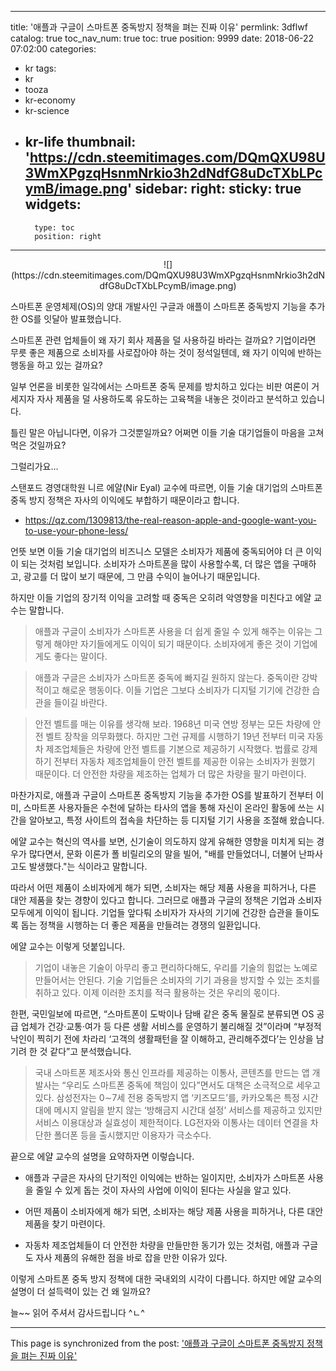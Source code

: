
---
title: '애플과 구글이  스마트폰 중독방지 정책을 펴는 진짜 이유'
permlink: 3dflwf
catalog: true
toc_nav_num: true
toc: true
position: 9999
date: 2018-06-22 07:02:00
categories:
- kr
tags:
- kr
- tooza
- kr-economy
- kr-science
- kr-life
thumbnail: 'https://cdn.steemitimages.com/DQmQXU98U3WmXPgzqHsnmNrkio3h2dNdfG8uDcTXbLPcymB/image.png'
sidebar:
    right:
        sticky: true
widgets:
    -
        type: toc
        position: right
---


<center>
![](https://cdn.steemitimages.com/DQmQXU98U3WmXPgzqHsnmNrkio3h2dNdfG8uDcTXbLPcymB/image.png)
</center>

스마트폰 운영체제(OS)의 양대 개발사인 구글과 애플이 스마트폰 중독방지 기능을 추가한 OS를 잇달아 발표했습니다. 

스마트폰 관련 업체들이 왜 자기 회사 제품을 덜 사용하길 바라는 걸까요?  기업이라면 무릇  좋은 제품으로 소비자를 사로잡아야 하는 것이 정석일텐데, 왜 자기 이익에 반하는 행동을 하고 있는 걸까요?  

일부 언론을 비롯한 일각에서는 스마트폰 중독 문제를 방치하고 있다는 비판 여론이 거세지자 자사 제품을 덜 사용하도록 유도하는 고육책을 내놓은 것이라고 분석하고 있습니다.

틀린 말은 아닙니다면, 이유가 그것뿐일까요? 어쩌면 이들 기술 대기업들이 마음을 고쳐먹은 것일까요? 

그럴리가요...

스탠포드 경영대학원 니르 에얄(Nir Eyal) 교수에 따르면, 이들 기술 대기업의 스마트폰 중독 방지 정책은 자사의 이익에도 부합하기 때문이라고 합니다.

- https://qz.com/1309813/the-real-reason-apple-and-google-want-you-to-use-your-phone-less/

언뜻 보면 이들 기술 대기업의 비즈니스 모델은 소비자가 제품에 중독되어야 더 큰 이익이 되는 것처럼 보입니다. 소비자가 스마트폰을 많이 사용할수록, 더 많은 앱을 구매하고, 광고를 더 많이 보기 때문에, 그 만큼 수익이 늘어나기 때문입니다.

하지만 이들 기업의 장기적 이익을 고려할 때 중독은 오히려 악영향을 미친다고 에얄 교수는 말합니다. 

>애플과 구글이 소비자가 스마트폰 사용을 더 쉽게 줄일 수 있게 해주는 이유는  그렇게 해야만 자기들에게도 이익이 되기 때문이다. 소비자에게 좋은 것이 기업에게도 좋다는 말이다. 

>애플과 구글은 소비자가 스마트폰 중독에 빠지길 원하지 않는다. 중독이란 강박적이고 해로운 행동이다.  이들 기업은 그보다 소비자가 디지털 기기에 건강한 습관을 들이길 바란다. 

>안전 벨트를 매는 이유를 생각해 보라. 1968년 미국 연방 정부는 모든 차량에 안전 벨트 장착을 의무화했다. 하지만 그런 규제를 시행하기 19년 전부터 미국 자동차 제조업체들은 차량에 안전 벨트를 기본으로 제공하기 시작했다. 법률로 강제하기 전부터 자동차 제조업체들이 안전 벨트를 제공한 이유는 소비자가 원했기 때문이다.  더 안전한 차량을 제조하는 업체가 더 많은 차량을 팔기 마련이다. 

마찬가지로, 애플과 구글이 스마트폰 중독방지 기능을 추가한 OS를 발표하기 전부터 이미, 스마트폰 사용자들은 수천에 달하는 타사의 앱을 통해 자신이 온라인 활동에 쓰는 시간을 알아보고, 특정 사이트의 접속을 차단하는 등 디지털 기기 사용을 조절해 왔습니다. 

에얄 교수는 혁신의 역사를 보면, 신기술이 의도하지 않게 유해한 영향을 미치게 되는 경우가 많다면서, 문화 이론가 폴 비릴리오의 말을 빌어, "배를 만들었더니, 더불어 난파사고도 발생했다."는 식이라고 말합니다. 

따라서 어떤 제품이 소비자에게 해가 되면, 소비자는 해당 제품 사용을 피하거나, 다른 대안 제품을 찾는 경향이 있다고 합니다. 그러므로 애플과 구글의 정책은 기업과 소비자 모두에게 이익이 됩니다.  기업들 앞다퉈 소비자가 자사의 기기에 건강한 습관을 들이도록 돕는 정책을 시행하는 더 좋은 제품을 만들려는 경쟁의 일환입니다.

에얄 교수는 이렇게 덧붙입니다.

>기업이 내놓은 기술이 아무리 좋고 편리하다해도, 우리를 기술의 힘없는 노예로 만들어서는 안된다.  기술 기업들은 소비자의 기기 과용을 방지할 수 있는 조치를 취하고 있다. 이제 이러한 조치를 적극 활용하는 것은 우리의 몫이다.

한편, 국민일보에 따르면, “스마트폰이 도박이나 담배 같은 중독 물질로 분류되면 OS 공급 업체가 건강·교통·여가 등 다른 생활 서비스를 운영하기 불리해질 것”이라며 “부정적 낙인이 찍히기 전에 차라리 ‘고객의 생활패턴을 잘 이해하고, 관리해주겠다’는 인상을 남기려 한 것 같다”고 분석했습니다.

>국내 스마트폰 제조사와 통신 인프라를 제공하는 이통사, 콘텐츠를 만드는 앱 개발사는 “우리도 스마트폰 중독에 책임이 있다”면서도 대책은 소극적으로 세우고 있다. 삼성전자는 0∼7세 전용 중독방지 앱 ‘키즈모드’를, 카카오톡은 특정 시간대에 메시지 알림을 받지 않는 ‘방해금지 시간대 설정’ 서비스를 제공하고 있지만 서비스 이용대상과 실효성이 제한적이다. LG전자와 이통사는 데이터 연결을 차단한 폴더폰 등을 출시했지만 이용자가 극소수다.

끝으로 에얄 교수의 설명을 요약하자면 이렇습니다.

- 애플과 구글은 자사의 단기적인 이익에는 반하는 일이지만, 소비자가 스마트폰 사용을 줄일 수 있게 돕는 것이 자사의 사업에 이익이 된다는 사실을 알고 있다.

-  어떤 제품이 소비자에게 해가 되면, 소비자는 해당 제품 사용을 피하거나, 다른 대안 제품을 찾기 마련이다.

- 자동차 제조업체들이 더 안전한 차량을 만들만한 동기가 있는 것처럼, 애플과 구글도 자사 제품의 유해한 점을 바로 잡을 만한 이유가 있다. 

이렇게 스마트폰 중독 방지 정책에 대한 국내외의 시각이 다릅니다. 하지만 에얄 교수의 설명이 더 설득력이 있는 건 왜 일까요? 

늘~~ 읽어 주셔서 감사드립니다 ^ㄴ^

- - -

This page is synchronized from the post: ['애플과 구글이  스마트폰 중독방지 정책을 펴는 진짜 이유'](https://steemit.com/@pius.pius/3dflwf)
